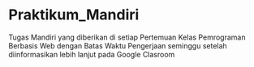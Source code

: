 # Praktikum_Mandiri
Tugas Mandiri yang diberikan di setiap Pertemuan Kelas Pemrograman Berbasis Web dengan Batas Waktu Pengerjaan seminggu setelah diinformasikan lebih lanjut pada Google Clasroom
